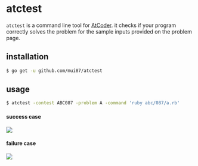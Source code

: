 # atctest

`atctest` is a command line tool for [AtCoder](https://atcoder.jp/).
it checks if your program correctly solves the problem for the sample inputs provided on the problem page.

## installation

```bash
$ go get -u github.com/mui87/atctest
```

## usage

```bash
$ atctest -contest ABC087 -problem A -command 'ruby abc/087/a.rb'
```

#### success case

![](https://user-images.githubusercontent.com/22269397/56220836-15505500-60a4-11e9-807b-26f0fff3d8c0.png)

#### failure case

![](https://user-images.githubusercontent.com/22269397/56220844-171a1880-60a4-11e9-883c-6211afc45d10.png)
